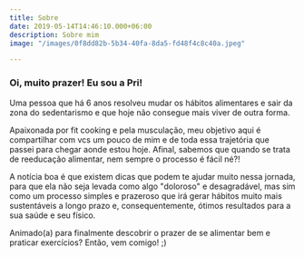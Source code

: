 ```yaml
---
title: Sobre
date: 2019-05-14T14:46:10.000+06:00
description: Sobre mim
image: "/images/0f8dd82b-5b34-40fa-8da5-fd48f4c8c40a.jpeg"

---
```

### Oi, muito prazer! Eu sou a Pri!

Uma pessoa que há 6 anos resolveu mudar os hábitos alimentares e sair da zona do sedentarismo e que hoje não consegue mais viver de outra forma.

Apaixonada por fit cooking e pela musculação, meu objetivo aqui é compartilhar com vcs um pouco de mim e de toda essa trajetória que passei para chegar aonde estou hoje. Afinal, sabemos que quando se trata de reeducação alimentar, nem sempre o processo é fácil né?!

A notícia boa é que existem dicas que podem te ajudar muito nessa jornada, para que ela não seja levada como algo "doloroso" e desagradável, mas sim como um processo simples e prazeroso que irá gerar hábitos muito mais sustentáveis a longo prazo e, consequentemente, ótimos resultados para a sua saúde e seu físico.

Animado(a) para finalmente descobrir o prazer de se alimentar bem e praticar exercícios? Então, vem comigo! ;)